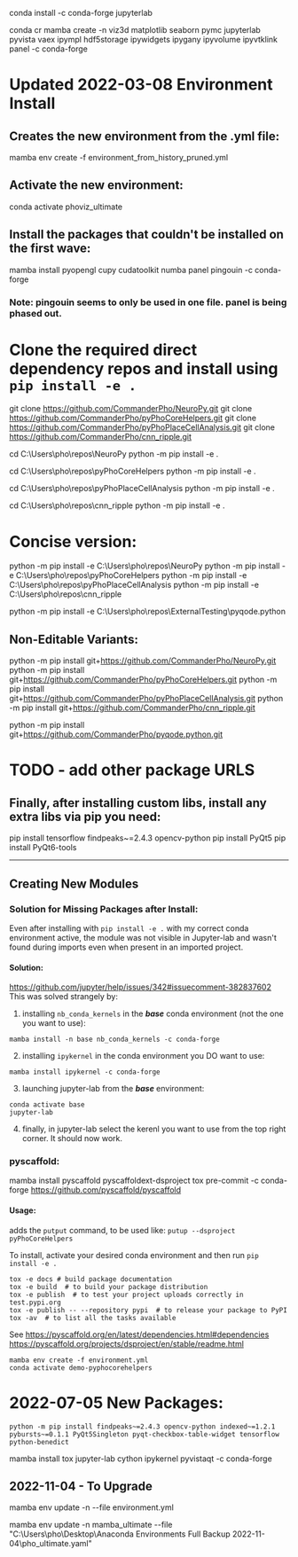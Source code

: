 
conda install -c conda-forge jupyterlab


conda cr
mamba create -n viz3d matplotlib seaborn pymc jupyterlab pyvista vaex ipympl hdf5storage ipywidgets ipygany ipyvolume ipyvtklink panel -c conda-forge


# Updated 2022-03-08 Environment Install
## Creates the new environment from the .yml file:
mamba env create -f environment_from_history_pruned.yml

## Activate the new environment:
conda activate phoviz_ultimate

## Install the packages that couldn't be installed on the first wave:
mamba install pyopengl cupy cudatoolkit numba panel pingouin -c conda-forge
### Note: pingouin seems to only be used in one file. panel is being phased out.

# Clone the required direct dependency repos and install using `pip install -e .`
git clone https://github.com/CommanderPho/NeuroPy.git
git clone https://github.com/CommanderPho/pyPhoCoreHelpers.git
git clone https://github.com/CommanderPho/pyPhoPlaceCellAnalysis.git
git clone https://github.com/CommanderPho/cnn_ripple.git


cd C:\Users\pho\repos\NeuroPy
python -m pip install -e .

cd C:\Users\pho\repos\pyPhoCoreHelpers
python -m pip install -e .

cd C:\Users\pho\repos\pyPhoPlaceCellAnalysis
python -m pip install -e .

cd C:\Users\pho\repos\cnn_ripple
python -m pip install -e .




# Concise version:
python -m pip install -e C:\Users\pho\repos\NeuroPy
python -m pip install -e C:\Users\pho\repos\pyPhoCoreHelpers
python -m pip install -e C:\Users\pho\repos\pyPhoPlaceCellAnalysis
python -m pip install -e C:\Users\pho\repos\cnn_ripple


python -m pip install -e C:\Users\pho\repos\ExternalTesting\pyqode.python

## Non-Editable Variants:
python -m pip install git+https://github.com/CommanderPho/NeuroPy.git
python -m pip install git+https://github.com/CommanderPho/pyPhoCoreHelpers.git
python -m pip install git+https://github.com/CommanderPho/pyPhoPlaceCellAnalysis.git
python -m pip install git+https://github.com/CommanderPho/cnn_ripple.git

python -m pip install git+https://github.com/CommanderPho/pyqode.python.git
# TODO - add other package URLS


## Finally, after installing custom libs, install any extra libs via pip you need:
pip install tensorflow findpeaks~=2.4.3 opencv-python
pip install PyQt5
pip install PyQt6-tools



---
## Creating New Modules

### Solution for Missing Packages after Install:
Even after installing with `pip install -e .` with my correct conda environment active, the module was not visible in Jupyter-lab and wasn't found during imports even when present in an imported project. 

#### Solution:
https://github.com/jupyter/help/issues/342#issuecomment-382837602
This was solved strangely by:
1. installing `nb_conda_kernels` in the ***base*** conda environment (not the one you want to use):
```
mamba install -n base nb_conda_kernels -c conda-forge
```
2. installing `ipykernel` in the conda environment you DO want to use:
```
mamba install ipykernel -c conda-forge
```
3. launching jupyter-lab from the ***base*** environment:
```
conda activate base
jupyter-lab
```
4. finally, in jupyter-lab select the kerenl you want to use from the top right corner. It should now work.



### pyscaffold:
mamba install pyscaffold pyscaffoldext-dsproject tox pre-commit -c conda-forge
https://github.com/pyscaffold/pyscaffold

#### Usage:
adds the `putput` command, to be used like:
`putup --dsproject pyPhoCoreHelpers`

To install, activate your desired conda environment and then run
`pip install -e .`

```
tox -e docs # build package documentation
tox -e build  # to build your package distribution
tox -e publish  # to test your project uploads correctly in test.pypi.org
tox -e publish -- --repository pypi  # to release your package to PyPI
tox -av  # to list all the tasks available
```

See 
https://pyscaffold.org/en/latest/dependencies.html#dependencies
https://pyscaffold.org/projects/dsproject/en/stable/readme.html


```
mamba env create -f environment.yml
conda activate demo-pyphocorehelpers
```


# 2022-07-05 New Packages:
	python -m pip install findpeaks~=2.4.3 opencv-python indexed~=1.2.1 pybursts~=0.1.1 PyQt5Singleton pyqt-checkbox-table-widget tensorflow python-benedict

mamba install tox jupyter-lab cython ipykernel pyvistaqt -c conda-forge


## 2022-11-04 - To Upgrade

mamba env update -n <your-env> --file environment.yml


mamba env update -n mamba_ultimate --file "C:\Users\pho\Desktop\Anaconda Environments Full Backup 2022-11-04\pho_ultimate.yaml"